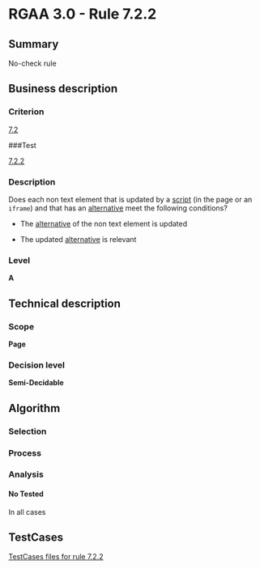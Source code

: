 # RGAA 3.0 -  Rule 7.2.2

## Summary

No-check rule

## Business description

### Criterion

[7.2](http://asqatasun.github.io/RGAA--3.0--EN/RGAA3.0_Criteria_English_version_v1.html#crit-7-2)

###Test

[7.2.2](http://asqatasun.github.io/RGAA--3.0--EN/RGAA3.0_Criteria_English_version_v1.html#test-7-2-2)

### Description
Does each non text
    element that is updated by a <a href="http://asqatasun.github.io/RGAA--3.0--EN/RGAA3.0_Glossary_English_version_v1.html#mScript">script</a>
    (in the page or an <code>iframe</code>) and that has an <a href="http://asqatasun.github.io/RGAA--3.0--EN/RGAA3.0_Glossary_English_version_v1.html#mAltScript">alternative</a>
    meet the following conditions?
    <ul><li> The <a href="http://asqatasun.github.io/RGAA--3.0--EN/RGAA3.0_Glossary_English_version_v1.html#mAltScript">alternative</a>
   of the non text element is updated</li>
  <li> The updated <a href="http://asqatasun.github.io/RGAA--3.0--EN/RGAA3.0_Glossary_English_version_v1.html#mAltScript">alternative</a>
   is relevant</li>
    </ul> 


### Level

**A**

## Technical description

### Scope

**Page**

### Decision level

**Semi-Decidable**

## Algorithm

### Selection

### Process

### Analysis

#### No Tested 

In all cases



##  TestCases 

[TestCases files for rule 7.2.2](https://github.com/Asqatasun/Asqatasun/tree/master/rules/rules-rgaa3.0/src/test/resources/testcases/rgaa30/Rgaa30Rule070202/) 


